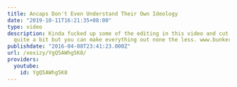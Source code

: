 ```yaml
---
title: Ancaps Don't Even Understand Their Own Ideology
date: "2019-10-11T16:21:35+08:00"
type: video
description: Kinda fucked up some of the editing in this video and cut off my words
  quite a bit but you can make everything out none the less. www.bunkermag.org
publishdate: "2016-04-08T23:41:23.000Z"
url: /xexizy/YgQ5AWhg5K8/
providers:
  youtube:
    id: YgQ5AWhg5K8
---
```

